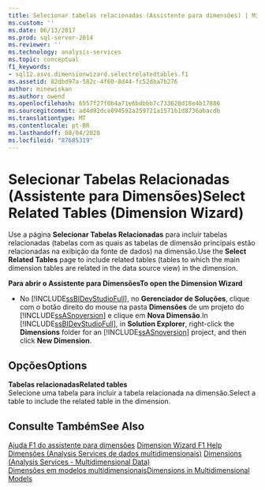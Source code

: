 ```yaml
---
title: Selecionar tabelas relacionadas (Assistente para dimensões) | Microsoft Docs
ms.custom: ''
ms.date: 06/13/2017
ms.prod: sql-server-2014
ms.reviewer: ''
ms.technology: analysis-services
ms.topic: conceptual
f1_keywords:
- sql12.asvs.dimensionwizard.selectrelatedtables.f1
ms.assetid: 82dbd97a-582c-4f60-8d44-fc52dba7b276
author: minewiskan
ms.author: owend
ms.openlocfilehash: 6557f27f0b4a71e6bdbbb7c733628d18e4b17886
ms.sourcegitcommit: ad4d92dce894592a259721a1571b1d8736abacdb
ms.translationtype: MT
ms.contentlocale: pt-BR
ms.lasthandoff: 08/04/2020
ms.locfileid: "87685319"
---
```

# <a name="select-related-tables-dimension-wizard"></a><span data-ttu-id="0eaaa-102">Selecionar Tabelas Relacionadas (Assistente para Dimensões)</span><span class="sxs-lookup"><span data-stu-id="0eaaa-102">Select Related Tables (Dimension Wizard)</span></span>
  <span data-ttu-id="0eaaa-103">Use a página **Selecionar Tabelas Relacionadas** para incluir tabelas relacionadas (tabelas com as quais as tabelas de dimensão principais estão relacionadas na exibição da fonte de dados) na dimensão.</span><span class="sxs-lookup"><span data-stu-id="0eaaa-103">Use the **Select Related Tables** page to include related tables (tables to which the main dimension tables are related in the data source view) in the dimension.</span></span>  
  
 <span data-ttu-id="0eaaa-104">**Para abrir o Assistente para Dimensões**</span><span class="sxs-lookup"><span data-stu-id="0eaaa-104">**To open the Dimension Wizard**</span></span>  
  
-   <span data-ttu-id="0eaaa-105">No [!INCLUDE[ssBIDevStudioFull](../includes/ssbidevstudiofull-md.md)], no **Gerenciador de Soluções**, clique com o botão direito do mouse na pasta **Dimensões** de um projeto do [!INCLUDE[ssASnoversion](../includes/ssasnoversion-md.md)] e clique em **Nova Dimensão**.</span><span class="sxs-lookup"><span data-stu-id="0eaaa-105">In [!INCLUDE[ssBIDevStudioFull](../includes/ssbidevstudiofull-md.md)], in **Solution Explorer**, right-click the **Dimensions** folder for an [!INCLUDE[ssASnoversion](../includes/ssasnoversion-md.md)] project, and then click **New Dimension**.</span></span>  
  
## <a name="options"></a><span data-ttu-id="0eaaa-106">Opções</span><span class="sxs-lookup"><span data-stu-id="0eaaa-106">Options</span></span>  
 <span data-ttu-id="0eaaa-107">**Tabelas relacionadas**</span><span class="sxs-lookup"><span data-stu-id="0eaaa-107">**Related tables**</span></span>  
 <span data-ttu-id="0eaaa-108">Selecione uma tabela para incluir a tabela relacionada na dimensão.</span><span class="sxs-lookup"><span data-stu-id="0eaaa-108">Select a table to include the related table in the dimension.</span></span>  
  
## <a name="see-also"></a><span data-ttu-id="0eaaa-109">Consulte Também</span><span class="sxs-lookup"><span data-stu-id="0eaaa-109">See Also</span></span>  
 <span data-ttu-id="0eaaa-110">[Ajuda F1 do assistente para dimensões](dimension-wizard-f1-help.md) </span><span class="sxs-lookup"><span data-stu-id="0eaaa-110">[Dimension Wizard F1 Help](dimension-wizard-f1-help.md) </span></span>  
 <span data-ttu-id="0eaaa-111">[Dimensões &#40;Analysis Services de dados multidimensionais&#41;](multidimensional-models-olap-logical-dimension-objects/dimensions-analysis-services-multidimensional-data.md) </span><span class="sxs-lookup"><span data-stu-id="0eaaa-111">[Dimensions &#40;Analysis Services - Multidimensional Data&#41;](multidimensional-models-olap-logical-dimension-objects/dimensions-analysis-services-multidimensional-data.md) </span></span>  
 [<span data-ttu-id="0eaaa-112">Dimensões em modelos multidimensionais</span><span class="sxs-lookup"><span data-stu-id="0eaaa-112">Dimensions in Multidimensional Models</span></span>](multidimensional-models/dimensions-in-multidimensional-models.md)  
  
  
